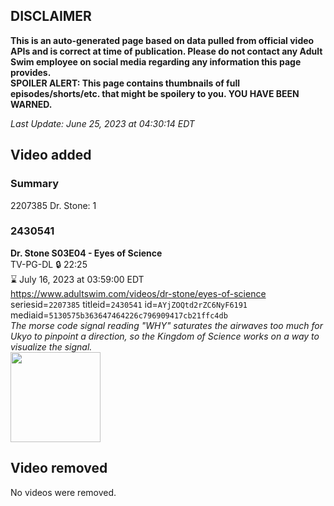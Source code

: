 ## DISCLAIMER
**This is an auto-generated page based on data pulled from official video APIs and is correct at time of publication. Please do not contact any Adult Swim employee on social media regarding any information this page provides.**  
**SPOILER ALERT: This page contains thumbnails of full episodes/shorts/etc. that might be spoilery to you. YOU HAVE BEEN WARNED.**  

_Last Update: June 25, 2023 at 04:30:14 EDT_
## Video added
### Summary
2207385 Dr. Stone: 1  
### 2430541
**Dr. Stone S03E04 - Eyes of Science**  
TV-PG-DL 🔒 22:25  
⌛ July 16, 2023 at 03:59:00 EDT  
https://www.adultswim.com/videos/dr-stone/eyes-of-science  
seriesid=`2207385` titleid=`2430541` id=`AYjZOQtd2rZC6NyF6191` mediaid=`5130575b363647464226c796909417cb21ffc4db`  
_The morse code signal reading "WHY" saturates the airwaves too much for Ukyo to pinpoint a direction, so the Kingdom of Science works on a way to visualize the signal._  
<a href="https://media.cdn.adultswim.com/uploads/20230624/thumbnails/2_23624959168-aslogothumbnail.png"><img src="https://media.cdn.adultswim.com/uploads/20230624/thumbnails/2_23624959168-aslogothumbnail.png" height="144px" /></a>
## Video removed
No videos were removed.  
